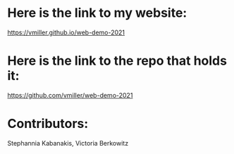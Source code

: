 # Here is the link to my website:
https://vmiller.github.io/web-demo-2021

# Here is the link to the repo that holds it:
https://github.com/vmiller/web-demo-2021

# Contributors:
Stephannia Kabanakis, Victoria Berkowitz
